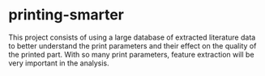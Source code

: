 # printing-smarter
This project consists of using a large database of extracted literature data to better understand the print parameters and their effect on the quality of the printed part. With so many print parameters, feature extraction will be very important in the analysis.
